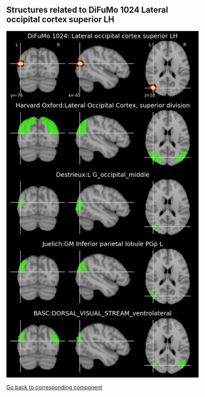 


## Structures related to DiFuMo 1024 Lateral occipital cortex superior LH

![373](373.jpg "Structures related to DiFuMo 1024 Lateral occipital cortex superior LH")

[Go back to corresponding component](https://parietal-inria.github.io/DiFuMo/1024/html/373.html)